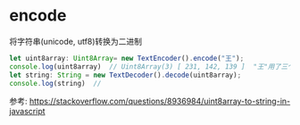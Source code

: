 # encode


将字符串(unicode, utf8)转换为二进制
```js
let uint8array: Uint8Array= new TextEncoder().encode("王");
console.log(uint8array)  // Uint8Array(3) [ 231, 142, 139 ]  "王"用了三个字节来存储
let string: String = new TextDecoder().decode(uint8array);
console.log(string)  //
```


参考:
https://stackoverflow.com/questions/8936984/uint8array-to-string-in-javascript